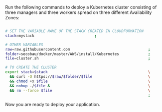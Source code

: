 Run the following commands to deploy a Kubernetes cluster consisting of three managers and three workers spread on three different Availability Zones:

```BASH

# SET THE VARIABLE NAME OF THE STACK CREATED IN CLOUDFORMATION
stack=mystack	 						;

# OTHER VARIABLES
raw=raw.githubusercontent.com                                   ;
folder=secobau/docker/master/AWS/install/Kubernetes             ;
file=cluster.sh                                                 ;

# TO CREATE THE CLUSTER
export stack=$stack                                             \
  && curl -O https://$raw/$folder/$file                         \
  && chmod +x $file                                             \
  && nohup ./$file &                                            \
  && rm --force $file                                           \
                                                                ;


```

Now you are ready to deploy your application.

